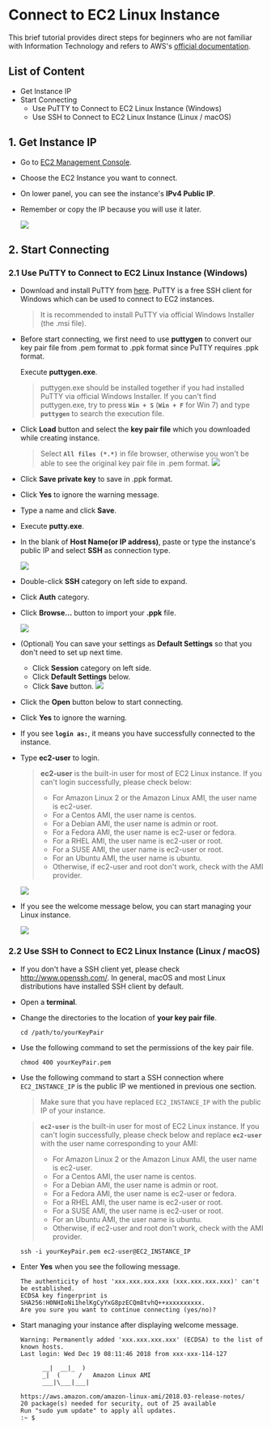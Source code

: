 # Connect to EC2 Linux Instance
This brief tutorial provides direct steps for beginners who are not familiar with Information Technology and refers to AWS's [official documentation](https://docs.aws.amazon.com/AWSEC2/latest/UserGuide/AccessingInstances.html).

## List of Content

* Get Instance IP
* Start Connecting
  * Use PuTTY to Connect to EC2 Linux Instance (Windows)
  * Use SSH to Connect to EC2 Linux Instance (Linux / macOS)


## 1. Get Instance IP

* Go to [EC2 Management Console](https://console.aws.amazon.com/ec2/v2/home?region=us-east-1#Instances:sort=instanceState).

* Choose the EC2 Instance you want to connect.

* On lower panel, you can see the instance's **IPv4 Public IP**.

* Remember or copy the IP because you will use it later.
  
  ![](img/publicIP.png)


## 2. Start Connecting
### 2.1 Use PuTTY to Connect to EC2 Linux Instance (Windows)

* Download and install PuTTY from [here](https://www.chiark.greenend.org.uk/~sgtatham/putty/latest.html). PuTTY is a free SSH client for Windows which can be used to connect to EC2 instances.

  > It is recommended to install PuTTY via official Windows Installer (the .msi file).

* Before start connecting, we first need to use **puttygen** to convert our key pair file from .pem format to .ppk format since PuTTY requires .ppk format. 

  Execute **puttygen.exe**.

  > puttygen.exe should be installed together if you had installed PuTTY via official Windows Installer. If you can't find puttygen.exe, try to press **`Win + S`** (**`Win + F`** for Win 7) and type **`puttygen`** to search the execution file.

* Click **Load** button and select the **key pair file** which you downloaded while creating instance.

  > Select **`All files (*.*)`** in file browser, otherwise you won't be able to see the original key pair file in .pem format.
  > ![](img/allFile.png)

* Click **Save private key** to save in .ppk format.

* Click **Yes** to ignore the warning message.

* Type a name and click **Save**.

* Execute **putty.exe**.

* In the blank of **Host Name(or IP address)**, paste or type the instance's public IP and select **SSH** as connection type. 

  ![](img/enterIP.png)

* Double-click **SSH** category on left side to expand.

* Click **Auth** category.

* Click **Browse...** button to import your **.ppk** file.

  ![](img/importKey.png)

* (Optional) You can save your settings as **Default Settings** so that you don't need to set up next time.
  * Click **Session** category on left side.
  * Click **Default Settings** below.
  * Click **Save** button.
  ![](img/saveSettings.png)

* Click the **Open** button below to start connecting.

* Click **Yes** to ignore the warning.

* If you see **`login as:`**, it means you have successfully connected to the instance.

* Type **ec2-user** to login.
  > **ec2-user** is the built-in user for most of EC2 Linux instance. If you can't login successfully, please check below:
  > * For Amazon Linux 2 or the Amazon Linux AMI, the user name is ec2-user.
  > * For a Centos AMI, the user name is centos.
  > * For a Debian AMI, the user name is admin or root.
  > * For a Fedora AMI, the user name is ec2-user or fedora.
  > * For a RHEL AMI, the user name is ec2-user or root.
  > * For a SUSE AMI, the user name is ec2-user or root.
  > * For an Ubuntu AMI, the user name is ubuntu.
  > * Otherwise, if ec2-user and root don't work, check with the AMI provider.

  ![](img/login.png)




* If you see the welcome message below, you can start managing your Linux instance.

  ![](img/success.png)


### 2.2 Use SSH to Connect to EC2 Linux Instance (Linux / macOS)

* If you don't have a SSH client yet, please check http://www.openssh.com/. In general, macOS and most Linux distributions have installed SSH client by default.

* Open a **terminal**.

* Change the directories to the location of **your key pair file**.

      cd /path/to/yourKeyPair

* Use the following command to set the permissions of the key pair file.

      chmod 400 yourKeyPair.pem

* Use the following command to start a SSH connection where `EC2_INSTANCE_IP` is the public IP we mentioned in previous one section.
  > Make sure that you have replaced `EC2_INSTANCE_IP` with the public IP of your instance.

  > **`ec2-user`** is the built-in user for most of EC2 Linux instance. If you can't login successfully, please check below and replace **`ec2-user`** with the user name corresponding to your AMI:
  > * For Amazon Linux 2 or the Amazon Linux AMI, the user name is ec2-user.
  > * For a Centos AMI, the user name is centos.
  > * For a Debian AMI, the user name is admin or root.
  > * For a Fedora AMI, the user name is ec2-user or fedora.
  > * For a RHEL AMI, the user name is ec2-user or root.
  > * For a SUSE AMI, the user name is ec2-user or root.
  > * For an Ubuntu AMI, the user name is ubuntu.
  > * Otherwise, if ec2-user and root don't work, check with the AMI provider.


      ssh -i yourKeyPair.pem ec2-user@EC2_INSTANCE_IP

* Enter **Yes** when you see the following message.

      The authenticity of host 'xxx.xxx.xxx.xxx (xxx.xxx.xxx.xxx)' can't be established.
      ECDSA key fingerprint is SHA256:H0NHIoNi1helKgCyYxG8pzECQm8tvhQ++xxxxxxxxxx.
      Are you sure you want to continue connecting (yes/no)?

* Start managing your instance after displaying welcome message.

      Warning: Permanently added 'xxx.xxx.xxx.xxx' (ECDSA) to the list of known hosts.
      Last login: Wed Dec 19 08:11:46 2018 from xxx-xxx-114-127

            __|  __|_  )
            _|  (     /   Amazon Linux AMI
            ___|\___|___|

      https://aws.amazon.com/amazon-linux-ami/2018.03-release-notes/
      20 package(s) needed for security, out of 25 available
      Run "sudo yum update" to apply all updates.
      :~ $
